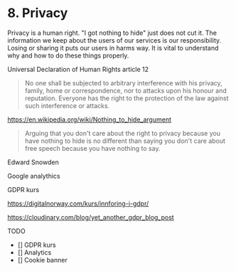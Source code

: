 # 8. Privacy

Privacy is a human right. "I got nothing to hide" just does not cut it. The information we keep about the users of our services is our responsibility. Losing or sharing it puts our users in harms way. It is vital to understand why and how to do these things properly.

Universal Declaration of Human Rights article 12

> No one shall be subjected to arbitrary interference with his privacy, family, home or correspondence, nor to attacks upon his honour and reputation. Everyone has the right to the protection of the law against such interference or attacks. 


https://en.wikipedia.org/wiki/Nothing_to_hide_argument

> Arguing that you don't care about the right to privacy because you have nothing to hide is no different than saying you don't care about free speech because you have nothing to say.

Edward Snowden


Google analythics



GDPR kurs

https://digitalnorway.com/kurs/innforing-i-gdpr/

https://cloudinary.com/blog/yet_another_gdpr_blog_post


TODO
- [] GDPR kurs
- [] Analytics
- [] Cookie banner
